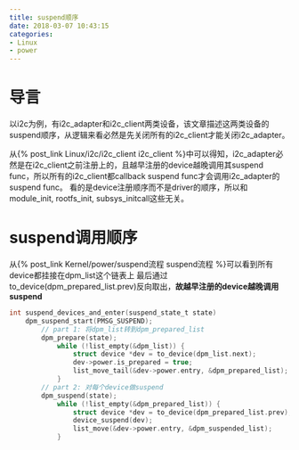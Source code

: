```yaml
---
title: suspend顺序
date: 2018-03-07 10:43:15
categories:
- Linux
- power
---
```


# 导言
以i2c为例，有i2c_adapter和i2c_client两类设备，该文章描述这两类设备的suspend顺序，从逻辑来看必然是先关闭所有的i2c_client才能关闭i2c_adapter。

从{% post_link Linux/i2c/i2c_client i2c_client %}中可以得知，i2c_adapter必然是在i2c_client之前注册上的，且越早注册的device越晚调用其suspend func，所以所有的i2c_client都callback suspend func才会调用i2c_adapter的suspend func。
看的是device注册顺序而不是driver的顺序，所以和module_init, rootfs_init, subsys_initcall这些无关。

<!--more-->
# suspend调用顺序
从{% post_link Kernel/power/suspend流程 suspend流程 %}可以看到所有device都挂接在dpm_list这个链表上
最后通过to_device(dpm_prepared_list.prev)反向取出，**故越早注册的device越晚调用suspend**
```c
int suspend_devices_and_enter(suspend_state_t state)
	dpm_suspend_start(PMSG_SUSPEND);
		// part 1: 将dpm_list转到dpm_prepared_list
		dpm_prepare(state);
			while (!list_empty(&dpm_list)) {
				struct device *dev = to_device(dpm_list.next);
				dev->power.is_prepared = true;
				list_move_tail(&dev->power.entry, &dpm_prepared_list);
			}
		// part 2: 对每个device做suspend
		dpm_suspend(state);
			while (!list_empty(&dpm_prepared_list)) {
				struct device *dev = to_device(dpm_prepared_list.prev);	// FIXME: 注意这是prev
				device_suspend(dev);
				list_move(&dev->power.entry, &dpm_suspended_list);
			}
```
